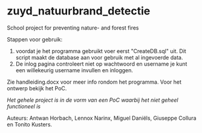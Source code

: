 # zuyd_natuurbrand_detectie
School project for preventing nature- and forest fires

Stappen voor gebruik:
1) voordat je het programma gebruikt voer eerst "CreateDB.sql" uit. Dit script maakt de database aan voor gebruik met al ingevoerde data.
2) De inlog pagina controleert niet op wachtwoord en username je kunt een willekeurig username invullen en inloggen.

Zie handleiding.docx voor meer info rondom het programma. Voor het ontwerp bekijk het PoC.

_Het gehele project is in de vorm van een PoC waarbij het niet geheel functioneel is_

Auteurs:
Antwan Horbach, Lennox Narinx, Miguel Daniëls, Giuseppe Collura en Tonito Kusters.
